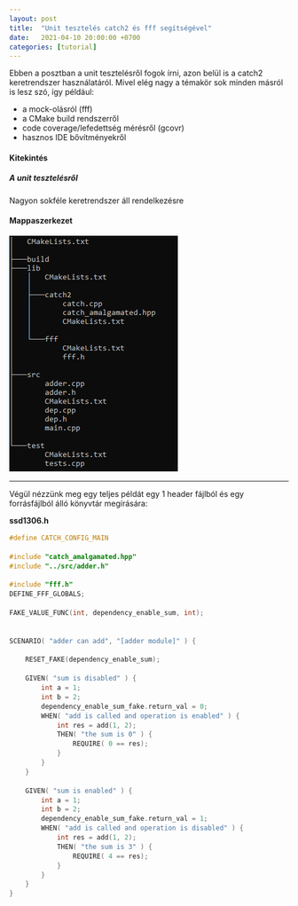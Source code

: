 ```yaml
---
layout: post
title:  "Unit tesztelés catch2 és fff segítségével"
date:   2021-04-10 20:00:00 +0700
categories: [tutorial]
---
```


Ebben a posztban a unit tesztelésről fogok írni, azon belül is a catch2 keretrendszer használatáról.
Mivel elég nagy a témakör sok minden másról is lesz szó, így például:

- a mock-olásról (fff)
- a CMake build rendszerről
- code coverage/lefedettség mérésről (gcovr)
- hasznos IDE bővítményekről

#### Kitekintés

##### A unit tesztelésről

Nagyon sokféle keretrendszer áll rendelkezésre


#### Mappaszerkezet

![Mappaszerkezet](https://raw.githubusercontent.com/samsmith94/samsmith94.github.io/master/static/img/_posts/unittesting/folder.png)

---

Végül nézzünk meg egy teljes példát egy 1 header fájlból és egy forrásfájlból álló könyvtár megírására:

**ssd1306.h**

```c
#define CATCH_CONFIG_MAIN

#include "catch_amalgamated.hpp"
#include "../src/adder.h"

#include "fff.h"
DEFINE_FFF_GLOBALS;

FAKE_VALUE_FUNC(int, dependency_enable_sum, int);


SCENARIO( "adder can add", "[adder module]" ) {

    RESET_FAKE(dependency_enable_sum);

    GIVEN( "sum is disabled" ) {
        int a = 1;
        int b = 2;
        dependency_enable_sum_fake.return_val = 0;
        WHEN( "add is called and operation is enabled" ) {
            int res = add(1, 2);
            THEN( "the sum is 0" ) {
                REQUIRE( 0 == res);
            }
        }
    }

    GIVEN( "sum is enabled" ) {
        int a = 1;
        int b = 2;
        dependency_enable_sum_fake.return_val = 1;
        WHEN( "add is called and operation is disabled" ) {
            int res = add(1, 2);
            THEN( "the sum is 3" ) {
                REQUIRE( 4 == res);
            }
        }
    }
}

```
